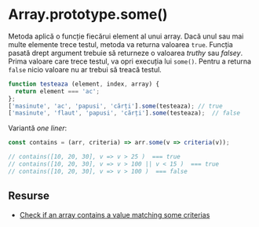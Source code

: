 # Array.prototype.some()

Metoda aplică o funcție fiecărui element al unui array. Dacă unul sau mai multe elemente trece testul, metoda va returna valoarea `true`. Funcția pasată drept argument trebuie să returneze o valoarea *truthy* sau *falsey*. Prima valoare care trece testul, va opri execuția lui `some()`. Pentru a returna `false` nicio valoare nu ar trebui să treacă testul.

```javascript
function testeaza (element, index, array) {
  return element === 'ac';
};
['masinute', 'ac', 'papusi', 'cărți'].some(testeaza); // true
['masinute', 'flaut', 'papusi', 'cărți'].some(testeaza);  // false
```

Variantă *one liner*:

```javascript
const contains = (arr, criteria) => arr.some(v => criteria(v));

// contains([10, 20, 30], v => v > 25 )  === true
// contains([10, 20, 30], v => v > 100 || v < 15 )  === true
// contains([10, 20, 30], v => v > 100 )  === false
```

## Resurse

- [Check if an array contains a value matching some criterias](https://1loc.dev/#check-if-an-array-contains-a-value-matching-some-criterias)
